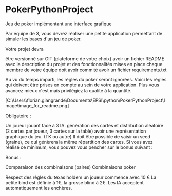 # PokerPythonProject
Jeu de poker implémentant une interface grafique


Par équipe de 3, vous devrez réaliser une petite application permettant de simuler les bases d'un jeu de poker.

Votre projet devra

être versionné sur GIT (plateforme de votre choix)
avoir un fichier README avec la description du projet et des fonctionnalités mises en place
chaque membre de votre équipe doit avoir commité
avoir un fichier requirements.txt

Au vu du temps imparti, les règles du poker seront ignorées. Voici les règles qui doivent être prises en compte au sein de votre application. Plus vous avancez mieux c'est mais privilégiez la qualité à la quantité.

[C:\Users\florian.giangrande\Documents\EPSI\python\PokerPythonProject\Image\image_for_readme.png]

Obligatoire :

Un joueur jouant face à 3 IA.
génération des cartes et distribution aléatoire (2 cartes par joueur, 3 cartes sur la table)
avoir une représentation graphique du jeu. (TK ou autre)
Il doit être possible de saisir un seed (graine), ce qui génèrera la même répartition des cartes.
Si vous avez réalisé ce minimum, vous pouvez vous pencher sur le bonus suivant :

Bonus :

Comparaison des combinaisons (paires)
Combinaisons poker

Respect des règles du texas holdem
un joueur commence avec 10 €
La petite bind est définie à 1€, la grosse blind à 2€.
Les IA acceptent automatiquement les enchères.